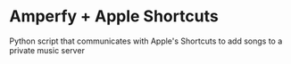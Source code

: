 # Amperfy + Apple Shortcuts
Python script that communicates with Apple's Shortcuts to add songs to a private music server
